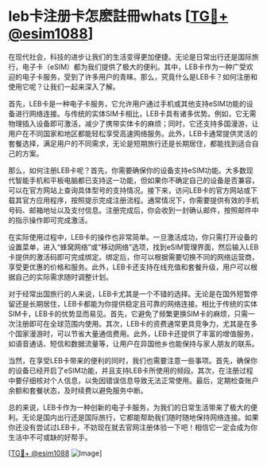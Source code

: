 # leb卡注册卡怎麽註冊whats [[TG💪+ @esim1088](https://t.me/s/esim1088)]

在现代社会，科技的进步让我们的生活变得更加便捷。无论是日常出行还是国际旅行，电子卡（eSIM）都为我们提供了极大的便利。其中，LEB卡作为一种广受欢迎的电子卡服务，受到了许多用户的青睐。那么，究竟什么是LEB卡？如何注册和使用它呢？让我们一起来深入了解。

首先，LEB卡是一种电子卡服务，它允许用户通过手机或其他支持eSIM功能的设备进行网络连接。与传统的实体SIM卡相比，LEB卡具有诸多优势。例如，它无需物理插入设备即可激活，减少了携带实体卡的麻烦；同时，它还支持多国漫游，让用户在不同国家和地区都能轻松享受高速网络服务。此外，LEB卡通常提供灵活的套餐选择，满足用户的不同需求，无论是短期旅行还是长期居住，都能找到适合自己的方案。

那么，如何注册LEB卡呢？首先，你需要确保你的设备支持eSIM功能。大多数现代智能手机和平板电脑都已支持这一功能，但如果你不确定自己的设备是否兼容，可以在官方网站上查询具体型号的支持情况。接下来，访问LEB卡的官方网站或下载其官方应用程序，按照提示完成注册流程。通常情况下，你需要提供有效的手机号码、邮箱地址以及支付信息。注册完成后，你会收到一封确认邮件，按照邮件中的指示操作即可完成激活。

在实际使用过程中，LEB卡的操作也非常简单。一旦激活成功，你只需打开设备的设置菜单，进入“蜂窝网络”或“移动网络”选项，找到eSIM管理界面，然后输入LEB卡提供的激活码即可完成绑定。绑定后，你可以根据需要切换不同的网络运营商，享受更优惠的价格和服务。此外，LEB卡还支持在线充值和套餐升级，用户可以根据自己的实际需求随时调整计划。

对于经常出国旅行的人来说，LEB卡尤其是一个不错的选择。无论是在国外短暂停留还是长期居住，LEB卡都能为你提供稳定且可靠的网络连接。相比于传统的实体SIM卡，LEB卡的优势显而易见。首先，它避免了频繁更换SIM卡的麻烦，只需一次注册即可在全球范围内使用。其次，LEB卡的资费通常更具竞争力，尤其是在多个国家漫游时，可以节省大量通信费用。此外，LEB卡还提供了丰富的增值服务，如语音通话、短信和数据流量等，让用户在异国他乡也能保持与家人朋友的联系。

当然，在享受LEB卡带来的便利的同时，我们也需要注意一些事项。首先，确保你的设备已经开启了eSIM功能，并且支持LEB卡所使用的频段。其次，在注册过程中要仔细核对个人信息，以免因错误信息导致无法正常使用。最后，定期检查账户余额和套餐状态，及时续费以避免服务中断。

总的来说，LEB卡作为一种创新的电子卡服务，为我们的日常生活带来了极大的便利。无论是国内出行还是国际旅行，它都能帮助我们随时随地保持网络连接。如果你还没有尝试过LEB卡，不妨现在就去官网注册体验一下吧！相信它一定会成为你生活中不可或缺的好帮手。

[[TG💪+ @esim1088](https://t.me/s/esim1088) ![Image](https://i.postimg.cc/4NQfJmqS/Snipaste-2025-05-13-00-14-12.png)]